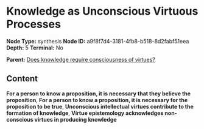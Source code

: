 # Knowledge as Unconscious Virtuous Processes

**Node Type:** synthesis
**Node ID:** a9f8f7d4-3181-4fb8-b518-8d2fabf51eea
**Depth:** 5
**Terminal:** No

**Parent:** [Does knowledge require consciousness of virtues?](does-knowledge-require-consciousness-of-virtues-antithesis-67b5a3dc-3c41-4e00-936c-737ff16ce6ec.md)

## Content

**For a person to know a proposition, it is necessary that they believe the proposition**, **For a person to know a proposition, it is necessary for the proposition to be true**, **Unconscious intellectual virtues contribute to the formation of knowledge**, **Virtue epistemology acknowledges non-conscious virtues in producing knowledge**
